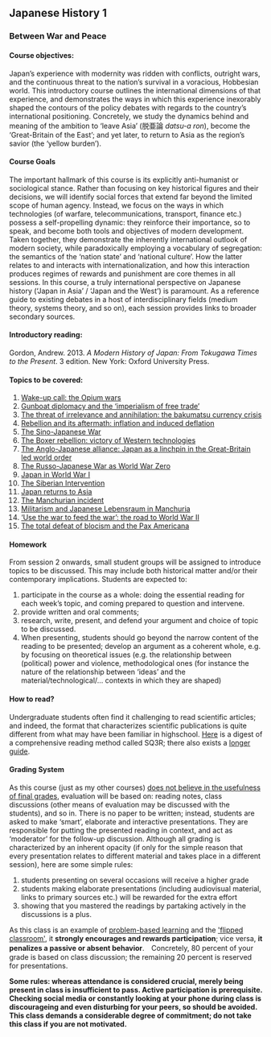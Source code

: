 ## Japanese History 1

### Between War and Peace

#### Course objectives:

Japan’s experience with modernity was ridden with conflicts, outright wars, and the continuous threat to the nation’s survival in a voracious, Hobbesian world. This introductory course outlines the international dimensions of that experience, and demonstrates the ways in which this experience inexorably shaped the contours of the policy debates with regards to the country’s international positioning. Concretely, we study the dynamics behind and meaning of the ambition to ‘leave Asia’ (脱亜論 *datsu-a ron*), become the ‘Great-Britain of the East’; and yet later, to return to Asia as the region’s savior (the ‘yellow burden’).

#### Course Goals

The important hallmark of this course is its explicitly anti-humanist or sociological stance. Rather than focusing on key historical figures and their decisions, we will identify social forces that extend far beyond the limited scope of human agency. Instead, we focus on the ways in which technologies (of warfare, telecommunications, transport, finance etc.) possess a self-propelling dynamic: they reinforce their importance, so to speak, and become both tools and objectives of modern development. Taken together, they demonstrate the inherently international outlook of modern society, while paradoxically employing a vocabulary of segregation: the semantics of the ‘nation state’ and ‘national culture’. How the latter relates to and interacts with internationalization, and how this interaction produces regimes of rewards and punishment are core themes in all sessions. In this course, a truly international perspective on Japanese history (‘Japan in Asia’ / ‘Japan and the West’) is paramount. As a reference guide to existing debates in a host of interdisciplinary fields (medium theory, systems theory, and so on), each session provides links to broader secondary sources.

#### Introductory reading:

Gordon, Andrew. 2013. *A Modern History of Japan: From Tokugawa Times to the Present*. 3 edition. New York: Oxford University Press.

#### Topics to be covered:

1. [Wake-up call: the Opium wars](https://github.com/michaelschiltz/Japanese_History_1/blob/master/session%2001%20-%20Wake-up%20call:%20the%20Opium%20wars.md)
2. [Gunboat diplomacy and the ‘imperialism of free trade’](https://github.com/michaelschiltz/Japanese_History_1/blob/master/session%2002%20-%20Gunboat%20diplomacy.md)
3. [The threat of irrelevance and annihilation: the bakumatsu currency crisis](https://github.com/michaelschiltz/Japanese_History_1/blob/master/session%2003%20-%20the%20bakumatsu%20currency%20crisis.md)
4. [Rebellion and its aftermath: inflation and induced deflation](https://github.com/michaelschiltz/Japanese_History_1/blob/master/session%2004%20-%20Rebellion%20and%20its%20aftermath.md)
5. [The Sino-Japanese War](https://github.com/michaelschiltz/Japanese_History_1/blob/master/session%2005%20-%20Sino-Japanese%20War.md)
6. [The Boxer rebellion: victory of Western technologies](https://github.com/michaelschiltz/Japanese_History_1/blob/master/session%2006%20-%20Boxer%20rebellion.md)
7. [The Anglo-Japanese alliance: Japan as a linchpin in the Great-Britain led world order](https://github.com/michaelschiltz/Japanese_History_1/blob/master/session%2007%20-%20Anglo-Japanese%20alliance.md)
8. [The Russo-Japanese War as World War Zero](https://github.com/michaelschiltz/Japanese_History_1/blob/master/session%2008%20-%20Russo-Japanese%20War.md)
9. [Japan in World War I](https://github.com/michaelschiltz/Japanese_History_1/blob/master/session%2009%20-%20Japan%20in%20World%20War%20I.md)
10. [The Siberian Intervention](https://github.com/michaelschiltz/Japanese_History_1/blob/master/session%2010%20-%20Siberian%20Intervention.md)
11. [Japan returns to Asia](https://github.com/michaelschiltz/Japanese_History_1/blob/master/session%2011%20-%20Japan%20returns%20to%20Asia.md)
12. [The Manchurian incident](https://github.com/michaelschiltz/Japanese_History_1/blob/master/session%2012%20-%20Manchurian%20incident.md)
13. [Militarism and Japanese Lebensraum in Manchuria](https://github.com/michaelschiltz/Japanese_History_1/blob/master/session%2013%20-%20Militarism%20and%20Japanese%20Lebensraum%20in%20Manchuria.md)
14. [‘Use the war to feed the war’: the road to World War II](https://github.com/michaelschiltz/Japanese_History_1/blob/master/session%2014%20-%20road%20to%20World%20War%20II.md)
15. [The total defeat of blocism and the Pax Americana](https://github.com/michaelschiltz/Japanese_History_1/blob/master/session%2015%20-%20total%20defeat%20of%20blocism.md)

#### Homework

From session 2 onwards, small student groups will be assigned to introduce topics to be discussed. This may include both historical matter and/or their contemporary implications.
Students are expected to:
1. participate in the course as a whole: doing the essential reading for each week’s topic, and coming prepared to question and intervene.
2. provide written and oral comments;
3. research, write, present, and defend your argument and choice of topic to be discussed.
4. When presenting, students should go beyond the narrow content of the reading to be presented; develop an argument as a coherent whole, e.g. by focusing on theoretical issues (e.g. the relationship between (political) power and violence, methodological ones (for instance the nature of the relationship between ‘ideas’ and the material/technological/… contexts in which they are shaped)

#### How to read?

Undergraduate students often find it challenging to read scientific articles; and indeed, the format that characterizes scientific publications is quite different from what may have been familiar in highschool. [Here](https://en.wikipedia.org/wiki/SQ3R) is a digest of a comprehensive reading method called SQ3R; there also exists a [longer guide](https://www.ucc.vt.edu/academic_support/online_study_skills_workshops/SQ3R_improving_reading_comprehension.html). 

#### Grading System

As this course (just as my other courses) [does not believe in the usefulness of final grades](https://www.youtube.com/watch?v=KShfEMy8UZQ), evaluation will be based on: reading notes, class discussions (other means of evaluation may be discussed with the students), and so in. There is no paper to be written; instead, students are asked to make ‘smart’, elaborate and interactive presentations. They are responsible for putting the presented reading in context, and act as ‘moderator’ for the follow-up discussion.
Although all grading is characterized by an inherent opacity (if only for the simple reason that every presentation relates to different material and takes place in a different session), here are some simple rules:

1. students presenting on several occasions will receive a higher grade
2. students making elaborate presentations (including audiovisual material, links to primary sources etc.) will be rewarded for the extra effort
3. showing that you mastered the readings by partaking actively in the discussions is a plus.

As this class is an example of [problem-based learning](https://en.wikipedia.org/wiki/Problem-based_learning) and the ['flipped classroom'](https://en.wikipedia.org/wiki/Flipped_classroom), it **strongly encourages and rewards participation**; vice versa, **it penalizes a passive or absent behavior**.　Concretely, 80 percent of your grade is based on class discussion; the remaining 20 percent is reserved for presentations.

**Some rules: whereas attendance is considered crucial, merely being present in class is insufficient to pass. Active participation is prerequisite. Checking social media or constantly looking at your phone during class is discourageing and even disturbing for your peers, so should be avoided. This class demands a considerable degree of commitment; do not take this class if you are not motivated.**
